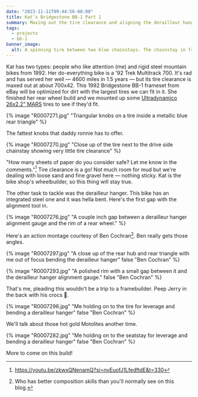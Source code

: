 ```yaml
---
date: "2023-11-11T09:44:56-08:00"
title: Kat’s Bridgestone BB-1 Part 1
summary: Maxing out the tire clearance and aligning the derailleur hanger on Kat's new-to-her Bridgestone BB-1.
tags:
  - projects
  - bb-1
banner_image:
  alt: A spinning tire between two blue chainstays. The chainstay in front says 'Bridgestone'
---
```


Kat has two types: people who like attention (me) and rigid steel mountain bikes from 1992. Her do-everything bike is a '92 Trek Multitrack 700. It's rad and has served her well — 4600 miles in 1.5 years — but its tire clearance is maxed out at about 700x42. This 1992 Bridgestone BB-1 frameset from eBay will be optimized for dirt with the largest tires we can fit in it. She finished her rear wheel build and we mounted up some [Ultradynamico 26x2.2" MARS](https://ultradynamico.com/products/mars-jff?variant=32926187880533) tires to see if they'd fit.

{% image "R0007271.jpg" "Triangular knobs on a tire inside a metallic blue rear triangle" %}

The fattest knobs that daddy ronnie has to offer.

{% image "R0007270.jpg" "Close up of the tire next to the drive side chainstay showing very little tire clearance" %}

"How many sheets of paper do you consider safe? Let me know in the comments."[^1] Tire clearance is a go! Not much room for mud but we're dealing with loose sand and fine gravel here — nothing sticky. Kat is the bike shop's wheelbuilder, so this thing will stay true.

[^1]: https://youtu.be/zkwxQNenamQ?si=nvEuofJ1LfedftdE&t=330

The other task to tackle was the derailleur hanger. This bike has an integrated steel one and it was hella bent. Here's the first gap with the alignment tool in.

{% image "R0007276.jpg" "A couple inch gap between a derailleur hanger alignment gauge and the rim of a rear wheel." %}

Here's an action montage courtesy of Ben Cochran[^2]. Ben really gets those angles.

[^2]: Who has better composition skills than you'll normally see on this blog.

{% image "R0007297.jpg" "A close up of the rear hub and rear triangle with me out of focus bending the derailleur hanger" false "Ben Cochran" %}

{% image "R0007293.jpg" "A polished rim with a small gap between it and the derailleur hanger alignment gauge." false "Ben Cochran" %}

That's me, pleading this wouldn't be a trip to a framebuilder. Peep Jerry in the back with his crocs 🫡.

{% image "R0007296.jpg" "Me holding on to the tire for leverage and bending a derailleur hanger" false "Ben Cochran" %}

We'll talk about those hot gold Motolites another time.

{% image "R0007282.jpg" "Me holding on to the seatstay for leverage and bending a derailleur hanger" false "Ben Cochran" %}

More to come on this build!

